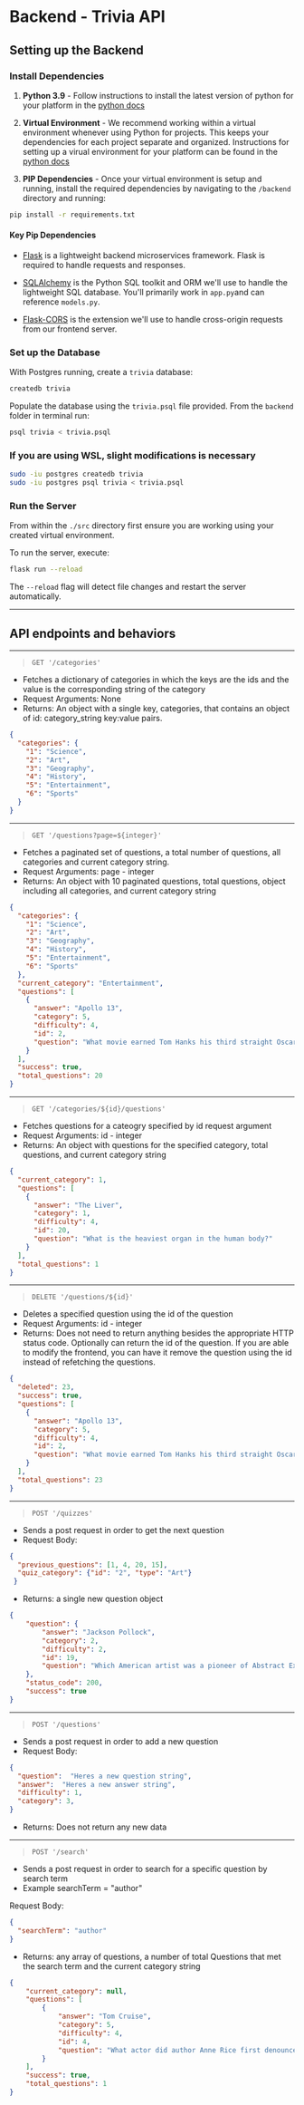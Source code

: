 # Backend - Trivia API

## Setting up the Backend

### Install Dependencies

1. **Python 3.9** - Follow instructions to install the latest version of python for your platform in the [python docs](https://docs.python.org/3/using/unix.html#getting-and-installing-the-latest-version-of-python)

2. **Virtual Environment** - We recommend working within a virtual environment whenever using Python for projects. This keeps your dependencies for each project separate and organized. Instructions for setting up a virual environment for your platform can be found in the [python docs](https://packaging.python.org/guides/installing-using-pip-and-virtual-environments/)

3. **PIP Dependencies** - Once your virtual environment is setup and running, install the required dependencies by navigating to the `/backend` directory and running:

```bash
pip install -r requirements.txt
```

#### Key Pip Dependencies

- [Flask](http://flask.pocoo.org/) is a lightweight backend microservices framework. Flask is required to handle requests and responses.

- [SQLAlchemy](https://www.sqlalchemy.org/) is the Python SQL toolkit and ORM we'll use to handle the lightweight SQL database. You'll primarily work in `app.py`and can reference `models.py`.

- [Flask-CORS](https://flask-cors.readthedocs.io/en/latest/#) is the extension we'll use to handle cross-origin requests from our frontend server.

### Set up the Database

With Postgres running, create a `trivia` database:

```bash
createdb trivia
```

Populate the database using the `trivia.psql` file provided. From the `backend` folder in terminal run:

```bash
psql trivia < trivia.psql
```

### If you are using WSL, slight modifications is necessary

```bash
sudo -iu postgres createdb trivia
sudo -iu postgres psql trivia < trivia.psql
```

### Run the Server

From within the `./src` directory first ensure you are working using your created virtual environment.

To run the server, execute:

```bash
flask run --reload
```

The `--reload` flag will detect file changes and restart the server automatically.

---
## API endpoints and behaviors

---
> `GET '/categories'`

  - Fetches a dictionary of categories in which the keys are the ids and the value is the corresponding string of the category
  - Request Arguments: None
  - Returns: An object with a single key, categories, that contains an object of id: category_string key:value pairs.

```json
{
  "categories": {
    "1": "Science",
    "2": "Art",
    "3": "Geography",
    "4": "History",
    "5": "Entertainment",
    "6": "Sports"
  }
}
```
---
> `GET '/questions?page=${integer}'`

- Fetches a paginated set of questions, a total number of questions, all categories and current category string.
- Request Arguments: page - integer
- Returns: An object with 10 paginated questions, total questions, object including all categories, and current category string

```json
{
  "categories": {
    "1": "Science",
    "2": "Art",
    "3": "Geography",
    "4": "History",
    "5": "Entertainment",
    "6": "Sports"
  },
  "current_category": "Entertainment",
  "questions": [
    {
      "answer": "Apollo 13",
      "category": 5,
      "difficulty": 4,
      "id": 2,
      "question": "What movie earned Tom Hanks his third straight Oscar nomination, in 1996?"
    }
  ],
  "success": true,
  "total_questions": 20
}
```
---
> `GET '/categories/${id}/questions'`

- Fetches questions for a cateogry specified by id request argument
- Request Arguments: id - integer
- Returns: An object with questions for the specified category, total questions, and current category string

```json
{
  "current_category": 1,
  "questions": [
    {
      "answer": "The Liver",
      "category": 1,
      "difficulty": 4,
      "id": 20,
      "question": "What is the heaviest organ in the human body?"
    }
  ],
  "total_questions": 1
}
```
---
> `DELETE '/questions/${id}'`

- Deletes a specified question using the id of the question
- Request Arguments: id - integer
- Returns: Does not need to return anything besides the appropriate HTTP status code. Optionally can return the id of the question. If you are able to modify the frontend, you can have it remove the question using the id instead of refetching the questions.

```json
{
  "deleted": 23,
  "success": true,
  "questions": [
    {
      "answer": "Apollo 13",
      "category": 5,
      "difficulty": 4,
      "id": 2,
      "question": "What movie earned Tom Hanks his third straight Oscar nomination, in 1996?"
    }
  ], 
  "total_questions": 23
}
```
---
> `POST '/quizzes'`

- Sends a post request in order to get the next question
- Request Body:

```json
{
  "previous_questions": [1, 4, 20, 15],
  "quiz_category": {"id": "2", "type": "Art"}
 }
```
- Returns: a single new question object

```json
{
    "question": {
        "answer": "Jackson Pollock",
        "category": 2,
        "difficulty": 2,
        "id": 19,
        "question": "Which American artist was a pioneer of Abstract Expressionism, and a leading exponent of action painting?"
    },
    "status_code": 200,
    "success": true
}
```
---
> `POST '/questions'`

- Sends a post request in order to add a new question
- Request Body:

```json
{
  "question":  "Heres a new question string",
  "answer":  "Heres a new answer string",
  "difficulty": 1,
  "category": 3,
}
```

- Returns: Does not return any new data
---
> `POST '/search'`

- Sends a post request in order to search for a specific question by search term
- Example searchTerm = "author"

Request Body:
```json
{
  "searchTerm": "author"
}
```

- Returns: any array of questions, a number of total Questions that met the search term and the current category string

```json
{
    "current_category": null,
    "questions": [
        {
            "answer": "Tom Cruise",
            "category": 5,
            "difficulty": 4,
            "id": 4,
            "question": "What actor did author Anne Rice first denounce, then praise in the role of her beloved Lestat?"
        }
    ],
    "success": true,
    "total_questions": 1
}
```
